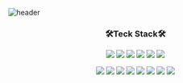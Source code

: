 <!-- ![header](https://capsule-render.vercel.app/api?type=waving&color=0:B3EBFF,100:FBC2EB&height=120&section=header&%text=Hi&nbsp;I'm&nbsp;Joohee&nbsp;lee&fontSize=50) -->
<!-- ![header](https://capsule-render.vercel.app/api?type=waving&color=0:FECC47,100:5A8D26&height=120&section=header&%text=Hi&nbsp;I'm&nbsp;Joohee&nbsp;lee&fontSize=50) -->
<!-- ![header](https://capsule-render.vercel.app/api?type=waving&color=0:D0DE41,100:89C64D&height=120&section=header&%text=Hi&nbsp;I'm&nbsp;Joohee&nbsp;lee👋&fontSize=40) -->
<!-- ![header](https://capsule-render.vercel.app/api?type=waving&color=0:96fbc4,100:f9f586&height=120&section=header&%text=Hi&nbsp;I'm&nbsp;Joohee&nbsp;lee👋&fontSize=40) -->
![header](https://capsule-render.vercel.app/api?type=waving&color=0:BFF098,100:6FD6FF&height=120&section=header&%text=LeeJooHee&fontSize=40)

<h3 align="center">🛠️Teck Stack🛠️</h3>
<p align="center">
<img src="https://img.shields.io/badge/Java-FFFFFF?style=flat&logo=Java&logoColor=black"/> 
<img src="https://img.shields.io/badge/C%2B%2B-FFFFFF?style=flat&logo=C%2B%2B&logoColor=black"/>
<img src="https://img.shields.io/badge/SpringBoot-FFFFFF?style=flat&logo=SpringBoot&logoColor=black"/>
<img src="https://img.shields.io/badge/MySQL-FFFFFF?style=flat&logo=MySQL&logoColor=black"/> 
<img src="https://img.shields.io/badge/Jira-FFFFFF?style=flat&logo=Jira&logoColor=black"/> 
<img src="https://img.shields.io/badge/Figma-FFFFFF?style=flat&logo=Figma&logoColor=black"/> 
</p>

<p align="center">
 <img src="https://img.shields.io/badge/Swift-FFFFFF?style=flat-square&logo=Swift&logoColor=white"/> 
 <img src="https://img.shields.io/badge/iOS-FFFFFF?style=flat-square&logo=iOS&logoColor=white"/>
 <img src="https://img.shields.io/badge/Unity-FFFFFF?style=flat-square&logo=Unity&logoColor=white"/>
 <img src="https://img.shields.io/badge/Redis-FFFFFF?style=flat-square&logo=Redis&logoColor=white"/>
 <img src="https://img.shields.io/badge/React-FFFFFF?style=flat-square&logo=React&logoColor=white"/>
 <img src="https://img.shields.io/badge/Vue.js-FFFFFF?style=flat-square&logo=Vue.js&logoColor=white"/>
 <img src="https://img.shields.io/badge/GitLab-FFFFFF?style=flat-square&logo=GitLab&logoColor=white"/>
 <img src="https://img.shields.io/badge/Adobe Illustrator-FFFFFF?style=flat-square&logo=Adobe Illustrator&logoColor=white"/
</p>

<!-- <h3 align="center">🛠️Teck Stack🛠️</h3>
<p align="center">
<img src="https://img.shields.io/badge/Java-007396?style=flat&logo=Java&logoColor=white"/> 
<img src="https://img.shields.io/badge/C%2B%2B-00599C?style=flat&logo=C%2B%2B&logoColor=white"/>
<img src="https://img.shields.io/badge/SpringBoot-6DB33F?style=flat&logo=SpringBoot&logoColor=white"/>
<img src="https://img.shields.io/badge/MySQL-4479A1?style=flat&logo=MySQL&logoColor=white"/> 
<img src="https://img.shields.io/badge/Jira-0052CC?style=flat&logo=Jira&logoColor=white"/> 
<img src="https://img.shields.io/badge/Figma-F24E1E?style=flat&logo=Figma&logoColor=white"/> 
</p>

<p align="center">
 <img src="https://img.shields.io/badge/Swift-F05138?style=flat-square&logo=Swift&logoColor=white"/> 
 <img src="https://img.shields.io/badge/iOS-000000?style=flat-square&logo=iOS&logoColor=white"/>
 <img src="https://img.shields.io/badge/Unity-000000?style=flat-square&logo=Unity&logoColor=white"/>
 <img src="https://img.shields.io/badge/Redis-DC382D?style=flat-square&logo=Redis&logoColor=white"/>
 <img src="https://img.shields.io/badge/React-61DAFB?style=flat-square&logo=React&logoColor=white"/>
 <img src="https://img.shields.io/badge/Vue.js-4FC08D?style=flat-square&logo=Vue.js&logoColor=white"/>
 <img src="https://img.shields.io/badge/GitLab-FC6D26?style=flat-square&logo=GitLab&logoColor=white"/>
 <img src="https://img.shields.io/badge/Adobe Illustrator-FF9A00?style=flat-square&logo=Adobe Illustrator&logoColor=white"/
</p> -->

<!-- 
<h3 align="center">☁️Study Blog☁️</h3>
<p align="center">
 <a href="https://wngml56.tistory.com/"><img src="https://img.shields.io/badge/Tistory-09B3AF?style=flat-square&logo=Storyblok&logoColor=white"/></a>
<img src="https://img.shields.io/badge/Notion-f4eeed?style=flat-square&logo=Notion&logoColor=black"/>
 
</p>
</br>
</br>

<h3 align="center">💻Algorithm💻</h3>
<div align=center>
 
[![Solved.ac 프로필](http://mazassumnida.wtf/api/v2/generate_badge?boj=doohui96)](https://solved.ac/doohui96)
 
</div>
</br>
</br>

<h3 align="center">👋🏻Visitors👋🏻</h3>
<p align="center">
<a href="https://hits.seeyoufarm.com"><img src="https://hits.seeyoufarm.com/api/count/incr/badge.svg?url=https%3A%2F%2Fgithub.com%2FJ00HUI&count_bg=%2323C8D2&title_bg=%23555555&icon=github.svg&icon_color=%23E7E7E7&title=hits&edge_flat=false"/></a>
 </p> -->

<!-- <img src="https://img.shields.io/badge/Python-3766AB?style=flat-square&logo=Python&logoColor=white"/></a> -->
<!-- * version of npm used
* status of last build
* number of downloads happen over period of time
* license type -->
